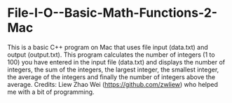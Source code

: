 File-I-O--Basic-Math-Functions-2-Mac
====================================

This is a basic C++ program on Mac that uses file input (data.txt) and output (output.txt). 
This program calculates the number of integers (1 to 100) you have entered in the input file (data.txt) and 
displays the number of integers, the sum of the integers, the largest integer, the smallest integer, the 
average of the integers and finally the number of integers above the average. 
Credits: Liew Zhao Wei (https://github.com/zwliew) who helped me with a bit of programming.
